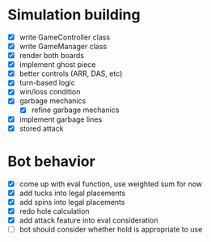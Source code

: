 # Simulation building

- [x] write GameController class
- [x] write GameManager class
- [x] render both boards
- [x] implement ghost piece
- [x] better controls (ARR, DAS, etc)
- [x] turn-based logic
- [x] win/loss condition
- [x] garbage mechanics
  - [x] refine garbage mechanics
- [x] implement garbage lines
- [x] stored attack

# Bot behavior

- [x] come up with eval function, use weighted sum for now
- [x] add tucks into legal placements
- [x] add spins into legal placements
- [x] redo hole calculation
- [x] add attack feature into eval consideration
- [ ] bot should consider whether hold is appropriate to use